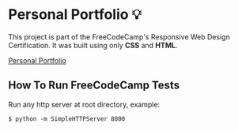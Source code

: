 # Personal Portfolio :bulb:

This project is part of the FreeCodeCamp's Responsive Web Design Certification.
It was built using only **CSS** and **HTML**.

[Personal Portfolio](https://rofrtd.github.io/personal-portfolio-webpage/)

## How To Run FreeCodeCamp Tests

Run any http server at root directory, example:

    $ python -m SimpleHTTPServer 8000